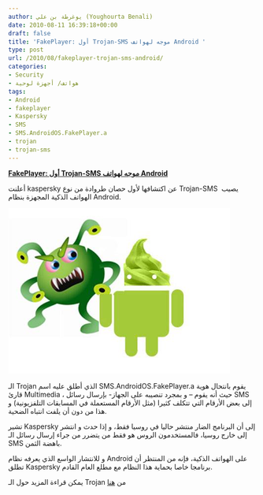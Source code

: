 ```yaml
---
author: يوغرطة بن علي (Youghourta Benali)
date: 2010-08-11 16:39:18+00:00
draft: false
title: 'FakePlayer: أول Trojan-SMS موجه لهواتف Android '
type: post
url: /2010/08/fakeplayer-trojan-sms-android/
categories:
- Security
- هواتف/ أجهزة لوحية
tags:
- Android
- fakeplayer
- Kaspersky
- SMS
- SMS.AndroidOS.FakePlayer.a
- trojan
- trojan-sms
---
```


**[FakePlayer: أول Trojan-SMS موجه لهواتف Android](https://www.it-scoop.com/2010/08/fakeplayer-trojan-sms-android/)**




أعلنت kaspersky عن اكتشافها لأول حصان طروادة من نوع Trojan-SMS  يصيب الهواتف الذكية المجهزة بنظام Android.







[![](android-virus.jpg)
](https://www.it-scoop.com/2010/08/fakeplayer-trojan-sms-android/)


الـ Trojan الذي أطلق عليه اسم SMS.AndroidOS.FakePlayer.a يقوم بانتحال هوية قارئ Multimedia ، حيث أنه يقوم – و بمجرد تنصيبه على الجهاز- بإرسال رسائل SMS إلى بعض الأرقام التي تتكلف كثيرا (مثل الأرقام المستعملة في المسابقات التلفزيونية) و هذا من دون أن يلفت انتباه الضحية.

تشير Kaspersky إلى أن البرنامج الضار منتشر حاليا في روسيا فقط، و إذا حدث و انتشر إلى خارج روسيا، فالمستخدمون الروس هو فقط من يتضرر من جراء إرسال رسائل الـ SMS باهضة الثمن.

و للانتشار الواسع الذي يعرفه نظام Android على الهواتف الذكية، فإنه من المنتظر أن تطلق Kaspersky برنامجا خاصا بحماية هذا النظام مع مطلع العام القادم.

يمكن قراءة المزيد حول الـ Trojan من [هنا](http://www.kaspersky.com/news?id=207576152)
